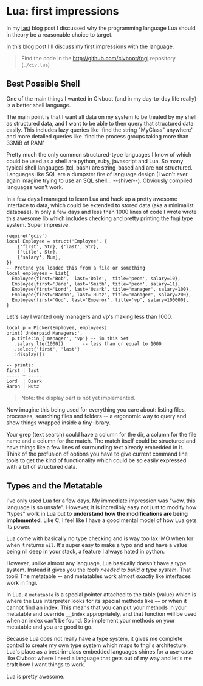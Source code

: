 # Lua: first impressions

In my [last](./0009-lua-thoughts.md) blog post I discussed why the programming
language Lua should in theory be a reasonable choice to target.

In this blog post I'll discuss my first impressions with the language.

> Find the code in the http://github.com/civboot/fngi repository (`./civ.lua`)

## Best Possible Shell

One of the main things I wanted in Civboot (and in my day-to-day life really)
is a better shell language.

The main point is that I want all data on my system to be treated by my shell
as structured data, and I want to be able to then query that structured data
easily. This includes lazy queries like 'find the string "MyClass" anywhere' and
more detailed queries like 'find the process groups taking more than 33MiB of
RAM'

Pretty much the only common structured-type languages I know of which could be
used as a shell are python, ruby, javascript and Lua. So many typical
shell langauges (tcl, bash) are string-based and are not structured.  Languages
like SQL are a dumpster fire of language design (I won't ever again imagine
trying to use an SQL shell... --shiver--). Obviously compiled languages won't
work.

In a few days I managed to learn Lua and hack up a pretty awesome interface to
data, which could be extended to stored data (aka a minimalist database).
In only a few days and less than 1000 lines of code I wrote wrote this awesome
lib which includes checking and pretty printing the fngi type system. Super
impresive.

```
require('gciv')
local Employee = struct('Employee', {
    {'first', Str}, {'last', Str},
    {'title', Str},
    {'salary', Num},
})
-- Pretend you loaded this from a file or something
local employees = List{
  Employee{first='Bob',  last='Dole',  title='peon', salary=10},
  Employee{first='Jane', last='Smith', title='peon', salary=11},
  Employee{first='Lord', last='Ozark', title='manager', salary=100},
  Employee{first='Baron', last='Hutz', title='manager', salary=200},
  Employee{first='God', last='Emperor', title='vp', salary=100000},
}
```

Let's say I wanted only managers and vp's making less than 1000.

```
local p = Picker(Employee, employees)
print('Underpaid Managers:',
  p.title:in_{'manager', 'vp'} -- in this Set
   .salary:lte(1000))       -- less than or equal to 1000
   .select{'first', 'last'}
   :display())

-- prints:
first | last
----- + -----
Lord  | Ozark
Baron | Hutz
```

> Note: the display part is not yet implemented.

Now imagine this being used for everything you care about: listing files,
processes, searching files and folders -- a ergonomic way to query and
show things wrapped inside a tiny library.

Your grep (text search) could have a column for the dir, a column for the file
name and a column for the match. The match itself could be structured and have
things like a few lines of surrounding text already embedded in it. Think of
the profusion of options you have to give current command line tools to
get the kind of functionality which could be so easily expressed with a bit
of structured data.

## Types and the Metatable

I've only used Lua for a few days. My immediate impression was "wow, this
language is so unsafe". However, it is incredibly easy not just to modify how
"types" work in Lua but to **understand how the modifications are being
implemented**. Like C, I feel like I have a good mental model of how Lua gets
its power.

Lua come with basically no type checking and is way too lax IMO when for when
it returns `nil`. It's super easy to make a typo and and have a value being nil
deep in your stack, a feature I always hated in python.

However, unlike almost any language, Lua basically doesn't have a type system.
Instead it gives you the _tools needed to build a type system_. That tool? The
metatable -- and metatables work almost _exactly_ like interfaces work in fngi.

In Lua, a `metatable` is a special pointer attached to the table (value) which
is where the Lua interpreter looks for its special methods like `==` or when
it cannot find an index. This means that you can put your methods in your
metatable and override `__index` appropriately, and that function will be used
when an index can't be found. So implement your methods on your metatable and
you are good to go.

Because Lua does not really have a type system, it gives me complete control to
create my own type system which maps to fngi's architecture. Lua's place as a
best-in-class embedded languages shines for a use-case like Civboot where I need
a language that gets out of my way and let's me craft how I want things to work.

Lua is pretty awesome.

